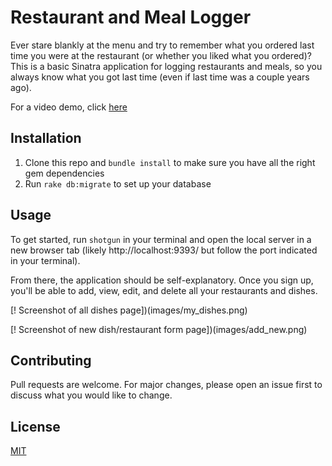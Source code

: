 # Restaurant and Meal Logger

Ever stare blankly at the menu and try to remember what you ordered last time you were at the restaurant (or whether you liked what you ordered)? This is a basic Sinatra application for logging restaurants and meals, so you always know what you got last time (even if last time was a couple years ago). 

For a video demo, click [here](https://youtu.be/AxzGWKs00TQ)

## Installation
1. Clone this repo and `bundle install` to make sure you have all the right gem dependencies
2. Run `rake db:migrate` to set up your database


## Usage

To get started, run `shotgun` in your terminal and open the local server in a new browser tab (likely http://localhost:9393/ but follow the port indicated in your terminal).

From there, the application should be self-explanatory. Once you sign up, you'll be able to add, view, edit, and delete all your restaurants and dishes.  

[! Screenshot of all dishes page])(images/my_dishes.png)

[! Screenshot of new dish/restaurant form page])(images/add_new.png)

## Contributing
Pull requests are welcome. For major changes, please open an issue first to discuss what you would like to change.

## License
[MIT](https://choosealicense.com/licenses/mit/)